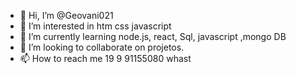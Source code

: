 - 👋 Hi, I’m @Geovani021
- 👀 I’m interested in  htm css javascript
- 🌱 I’m currently learning  node.js, react, Sql, javascript ,mongo DB
- 💞️ I’m looking to collaborate on projetos.
- 📫 How to reach me   19 9 91155080 whast

<!---
Geovani021/Geovani021 is a ✨ special ✨ repository because its `README.md` (this file) appears on your GitHub profile.
You can click the Preview link to take a look at your changes.
--->
